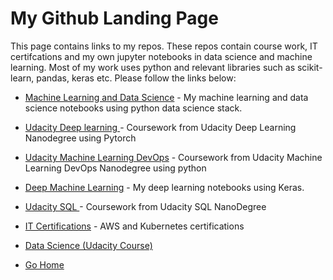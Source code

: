 # My Github Landing Page

This page contains links to my repos.  These repos contain course work, IT certifcations and my own jupyter notebooks in data science and machine learning.  Most of my work uses python and relevant libraries such as scikit-learn, pandas, keras etc. Please follow the links below:

* [Machine Learning and Data Science](https://github.com/riched158/MachineLearning) - My machine learning and data science notebooks using python data science stack.
* [Udacity Deep learning ](https://github.com/riched158/deep-nano) - Coursework from Udacity Deep Learning Nanodegree using Pytorch
* [Udacity Machine Learning DevOps](https://github.com/edwards158/ml_dev_ops) - Coursework from Udacity Machine Learning DevOps Nanodegree using python
* [Deep Machine Learning](https://github.com/riched158/DeepLearning) - My deep learning notebooks using Keras.
* [Udacity SQL ](https://github.com/edwards158/SQL-nano) - Coursework from Udacity SQL NanoDegree
* [IT Certifications](https://github.com/riched158/Certificates) - AWS and Kubernetes certifications 
* [Data Science (Udacity Course)](https://github.com/riched158/Udacity-Data)

* [Go Home](https://github.com/edwards158)
